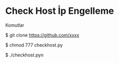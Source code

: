# Check Host İp Engelleme
Komutlar 

$ git clone https://github.com/xxxx

$ chmod 777 checkhost.py

$ ./checkhost.pyn
